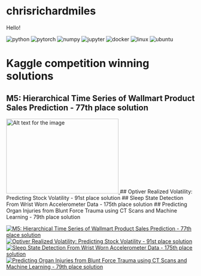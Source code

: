 chrisrichardmiles
================

<!-- WARNING: THIS FILE WAS AUTOGENERATED! DO NOT EDIT! -->

Hello!
<p align="left">
  <img alt="python" src="https://img.shields.io/badge/Python-3776AB?style=flat-square&logo=python&logoColor=white" />
  <img alt="pytorch" src="https://img.shields.io/badge/PyTorch-EE4C2C?style=flat-square&logo=PyTorch&logoColor=white" />  <img alt="numpy" src="https://img.shields.io/badge/Numpy-777BB4?style=flat-square&logo=numpy&logoColor=white" >
  <img alt="jupyter" src="https://img.shields.io/badge/Jupyter-F37626.svg?&style=flat-square&logo=Jupyter&logoColor=white" >
  <img alt="docker" src="https://img.shields.io/badge/Docker-2CA5E0?style=flat-square&logo=docker&logoColor=white" >
  <img alt="linux" src="https://img.shields.io/badge/Linux-FCC624?style=flat-square&logo=linux&logoColor=black" />
  <img alt="ubuntu" src="https://img.shields.io/badge/Ubuntu-E95420?style=flat-square&logo=ubuntu&logoColor=white" >
</p>

# Kaggle competition winning solutions

## M5: Hierarchical Time Series of Wallmart Product Sales Prediction - 77th place solution
<a href="https://github.com/ChrisRichardMiles/chrisrichardmiles/blob/master/DALL%C2%B7E%202024-03-21%2001.29.12%20-%20Design%20a%20vibrant%20and%20engaging%20graphic%20for%20a%20sales%20forecasting%20project%20focused%20on%20predicting%20Walmart%20product%20sales.%20The%20image%20should%20feature%20elements%20a.webp">
  <img src="https://raw.githubusercontent.com/yourusername/yourrepository/branch/path/to/image.png" alt="Alt text for the image" width="300" height="200"/>
</a>
## Optiver Realized Volatility: Predicting Stock Volatility - 91st place solution
## Sleep State Detection From Wrist Worn Accelerometer Data - 175th place solution
## Predicting Organ Injuries from Blunt Force Trauma using CT Scans and Machine Learning - 79th place solution

[![M5: Hierarchical Time Series of Wallmart Product Sales Prediction - 77th place solution](https://github-readme-stats.vercel.app/api/pin/?username=chrisrichardmiles&repo=chrisrichardmiles&theme=dark)](https://github.com/ChrisRichardMiles/chrisrichardmiles/tree/master/projects/m5)
[![Optiver Realized Volatility: Predicting Stock Volatility - 91st place solution](https://github-readme-stats.vercel.app/api/pin/?username=chrisrichardmiles&repo=chrisrichardmiles&theme=dark)](https://github.com/ChrisRichardMiles/chrisrichardmiles/tree/master/projects/optiver)
[![Sleep State Detection From Wrist Worn Accelerometer Data - 175th place solution](https://github-readme-stats.vercel.app/api/pin/?username=chrisrichardmiles&repo=sleep_state_detection&theme=dark)](https://github.com/ChrisRichardMiles/sleep_state_detection)
[![Predicting Organ Injuries from Blunt Force Trauma using CT Scans and Machine Learning - 79th place solution](https://github-readme-stats.vercel.app/api/pin/?username=chrisrichardmiles&repo=rsna_ab_trauma&theme=dark)](https://github.com/ChrisRichardMiles/rsna_ab_trauma)
